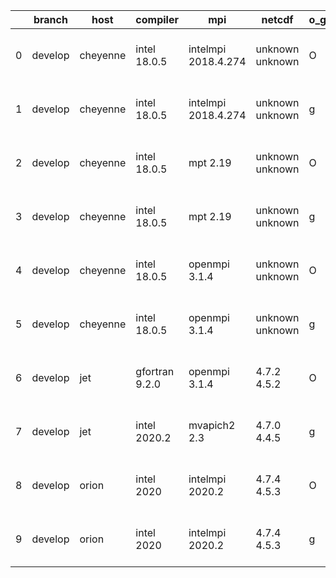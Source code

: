 |    | branch   | host     | compiler       | mpi                 | netcdf          | o_g   | os    | build   | u_pass   | u_fail   | s_pass   | s_fail   | e_pass   | e_fail   | nuopc_pass   | nuopc_fail   | artifacts_hash                                                                                                                                                 | modified                  |
|----|----------|----------|----------------|---------------------|-----------------|-------|-------|---------|----------|----------|----------|----------|----------|----------|--------------|--------------|----------------------------------------------------------------------------------------------------------------------------------------------------------------|---------------------------|
|  0 | develop  | cheyenne | intel 18.0.5   | intelmpi 2018.4.274 | unknown unknown | O     | Linux | fail    | 13269    | 0        | 49       | 0        | 80       | 0        | 50           | 0            | [artifacts](https://github.com/esmf-org/esmf-test-artifacts/tree/20825abce3462747d2d8325904494404ab8602a4/develop/cheyenne/intel/18.0.5/O/intelmpi/2018.4.274) | 2022-03-18 11:57:15 -0600 |
|  1 | develop  | cheyenne | intel 18.0.5   | intelmpi 2018.4.274 | unknown unknown | g     | Linux | fail    | 13269    | 0        | 49       | 0        | 80       | 0        | 50           | 0            | [artifacts](https://github.com/esmf-org/esmf-test-artifacts/tree/a43adceafbe496a477588912b085ee29fa70e452/develop/cheyenne/intel/18.0.5/g/intelmpi/2018.4.274) | 2022-03-18 12:05:16 -0600 |
|  2 | develop  | cheyenne | intel 18.0.5   | mpt 2.19            | unknown unknown | O     | Linux | fail    | 13269    | 0        | 49       | 0        | 80       | 0        | 50           | 0            | [artifacts](https://github.com/esmf-org/esmf-test-artifacts/tree/c3ddecdd53a14b20dab27dad003acfa0dbb23021/develop/cheyenne/intel/18.0.5/O/mpt/2.19)            | 2022-03-18 12:04:17 -0600 |
|  3 | develop  | cheyenne | intel 18.0.5   | mpt 2.19            | unknown unknown | g     | Linux | fail    | 13269    | 0        | 49       | 0        | 80       | 0        | 50           | 0            | [artifacts](https://github.com/esmf-org/esmf-test-artifacts/tree/dee6de521267c70b60411db7a52b60f7523c0fd8/develop/cheyenne/intel/18.0.5/g/mpt/2.19)            | 2022-03-18 12:13:25 -0600 |
|  4 | develop  | cheyenne | intel 18.0.5   | openmpi 3.1.4       | unknown unknown | O     | Linux | fail    | 13269    | 0        | 49       | 0        | 80       | 0        | 50           | 0            | [artifacts](https://github.com/esmf-org/esmf-test-artifacts/tree/20825abce3462747d2d8325904494404ab8602a4/develop/cheyenne/intel/18.0.5/O/openmpi/3.1.4)       | 2022-03-18 11:57:15 -0600 |
|  5 | develop  | cheyenne | intel 18.0.5   | openmpi 3.1.4       | unknown unknown | g     | Linux | fail    | 13269    | 0        | 49       | 0        | 80       | 0        | 50           | 0            | [artifacts](https://github.com/esmf-org/esmf-test-artifacts/tree/0d39aa57930b3366fe5a8a23064b8fa8cd5201c1/develop/cheyenne/intel/18.0.5/g/openmpi/3.1.4)       | 2022-03-18 12:06:52 -0600 |
|  6 | develop  | jet      | gfortran 9.2.0 | openmpi 3.1.4       | 4.7.2 4.5.2     | O     | Linux | pass    | pending  | pending  | pending  | pending  | pending  | pending  | pending      | pending      | [artifacts](https://github.com/esmf-org/esmf-test-artifacts/tree/eadf1b82e30d8527c8dec607d4981691c3ab8a34/develop/jet/gfortran/9.2.0/O/openmpi/3.1.4)          | 2022-03-21 04:01:49 +0000 |
|  7 | develop  | jet      | intel 2020.2   | mvapich2 2.3        | 4.7.0 4.4.5     | g     | Linux | pass    | 13269    | 0        | 49       | 0        | 80       | 0        | 44           | 6            | [artifacts](https://github.com/esmf-org/esmf-test-artifacts/tree/33a5404c9312293f10c2bfff96f41b373ced2ea1/develop/jet/intel/2020.2/g/mvapich2/2.3)             | 2022-03-18 05:22:48 +0000 |
|  8 | develop  | orion    | intel 2020     | intelmpi 2020.2     | 4.7.4 4.5.3     | O     | Linux | pass    | fail     | fail     | fail     | fail     | fail     | fail     | 0            | 0            | [artifacts](https://github.com/esmf-org/esmf-test-artifacts/tree/67da2c80458da2cd33c942d7efabc0fc94ea97c6/develop/orion/intel/2020/O/intelmpi/2020.2)          | 2022-03-21 06:34:40 -0500 |
|  9 | develop  | orion    | intel 2020     | intelmpi 2020.2     | 4.7.4 4.5.3     | g     | Linux | pass    | fail     | fail     | fail     | fail     | fail     | fail     | 0            | 0            | [artifacts](https://github.com/esmf-org/esmf-test-artifacts/tree/39ce9ee3d3a57b28cbc35e3df4dbea4d1141322e/develop/orion/intel/2020/g/intelmpi/2020.2)          | 2022-03-21 06:39:08 -0500 |